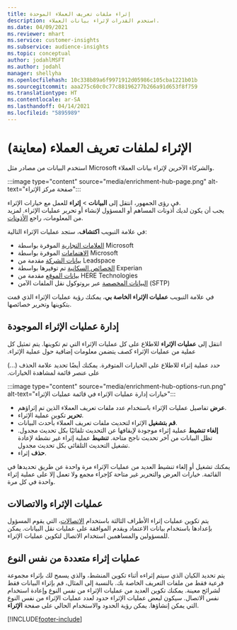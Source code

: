 ```yaml
---
title: إثراء ملفات تعريف العملاء الموحدة
description: استخدم القدرات لإثراء بيانات العملاء.
ms.date: 04/09/2021
ms.reviewer: mhart
ms.service: customer-insights
ms.subservice: audience-insights
ms.topic: conceptual
author: jodahlMSFT
ms.author: jodahl
manager: shellyha
ms.openlocfilehash: 10c338b89a6f9971912d05986c105cba1221b01b
ms.sourcegitcommit: aaa275c60c0c77c88196277b266a91d653f8f759
ms.translationtype: HT
ms.contentlocale: ar-SA
ms.lasthandoff: 04/14/2021
ms.locfileid: "5895989"
---
```

# <a name="enrichment-for-customer-profiles-preview"></a>الإثراء لملفات تعريف العملاء (معاينة)

استخدم البيانات من مصادر مثل Microsoft والشركاء الآخرين لإثراء بيانات العملاء.

:::image type="content" source="media/enrichment-hub-page.png" alt-text="صفحة مركز الإثراء":::

في رؤى الجمهور، انتقل إلى **البيانات** > **إثراء** للعمل مع خيارات الإثراء.    
يجب أن يكون لديك أذونات المساهم أو المسؤول لإنشاء أو تحرير عمليات الإثراء. لمزيد من المعلومات، راجع [الأذونات](permissions.md).

في علامة التبويب **اكتشاف**، ستجد عمليات الإثراء التالية:

- [العلامات التجارية](enrichment-microsoft.md) الموفرة بواسطة Microsoft
- [الاهتمامات](enrichment-microsoft.md) الموفرة بواسطة Microsoft
- [بيانات الشركة](enrichment-leadspace.md) مقدمة من Leadspace
- [الخصائص السكانية](enrichment-experian.md) تم توفيرها بواسطة Experian
- [بيانات الموقع](enrichment-here.md) مقدمة من HERE Technologies
- [البيانات المخصصة](enrichment-SFTP-custom-import.md) عبر بروتوكول نقل الملفات الآمن (SFTP)‬

في علامة التبويب **عمليات الإثراء الخاصة بي‬**، يمكنك رؤية عمليات الإثراء الذي قمت بتكوينها وتحرير خصائصها.

## <a name="manage-existing-enrichments"></a>إدارة ‏‫عمليات الإثراء الموجودة

انتقل إلى **‏‫عمليات الإثراء** للاطلاع على كل ‏‫عمليات الإثراء التي تم تكوينها. يتم تمثيل كل عملية من ‏‫عمليات الإثراء كصف يتضمن معلومات إضافية حول ‏‫عملية الإثراء.

حدد ‏‫عملية إثراء للاطلاع على الخيارات المتوفرة. يمكنك أيضًا تحديد علامة الحذف (...) على عنصر قائمة لمشاهدة الخيارات.

:::image type="content" source="media/enrichment-hub-options-run.png" alt-text="خيارات إدارة عمليات الإثراء في قائمة عمليات الإثراء":::

- **عرض** تفاصيل عمليات الإثراء باستخدام عدد ملفات تعريف العملاء الذين تم إثراؤهم.
- **تحرير** تكوين عملية الإثراء.
- **قم بتشغيل** الإثراء لتحديث ملفات تعريف العملاء بأحدث البيانات.
- **إلغاء تنشيط** عملية إثراء موجودة لإيقافها عن التحديث تلقائيًا بكل تحديث مجدول. تظل البيانات من آخر تحديث ناجح متاحة. **تنشيط** عملية إثراء غير نشطة لإعادة تشغيل التحديث التلقائي بكل تحديث مجدول.
- **حذف** إثراء.

يمكنك تشغيل أو إلغاء تنشيط العديد من عمليات الإثراء مرة واحدة عن طريق تحديدها في القائمة. خيارات العرض والتحرير غير متاحة كإجراء مجمع ولا تعمل إلا على عملية إثراء واحدة في كل مرة.

## <a name="enrichments-and-connections"></a>عمليات الإثراء والاتصالات

يتم تكوين عمليات إثراء الأطراف الثالثة باستخدام [الاتصالات](connections.md)، التي يقوم المسؤول بإعدادها باستخدام بيانات الاعتماد ويقدم الموافقة على عمليات نقل البيانات. يمكن للمسؤولين والمساهمين استخدام الاتصال لتكوين عمليات الإثراء.  

## <a name="multiple-enrichments-of-the-same-type"></a>عمليات إثراء متعددة من نفس النوع

يتم تحديد الكيان الذي سيتم إثراءه أثناء تكوين المنشط، والذي يسمح لك بإثراء مجموعة فرعية فقط من ملفات التعريف الخاصة بك. بالنسبة إلى المثال، قم بإثراء البيانات فقط لشرائح معينة. يمكنك تكوين العديد من عمليات الإثراء من نفس النوع وإعادة استخدام نفس الاتصال. سيكون لبعض عمليات الإثراء حدود لعدد عمليات الإثراء من نفس النوع التي يمكن إنشاؤها. يمكن رؤية الحدود والاستخدام الحالي على صفحة **الإثراء**.

[!INCLUDE[footer-include](../includes/footer-banner.md)]
